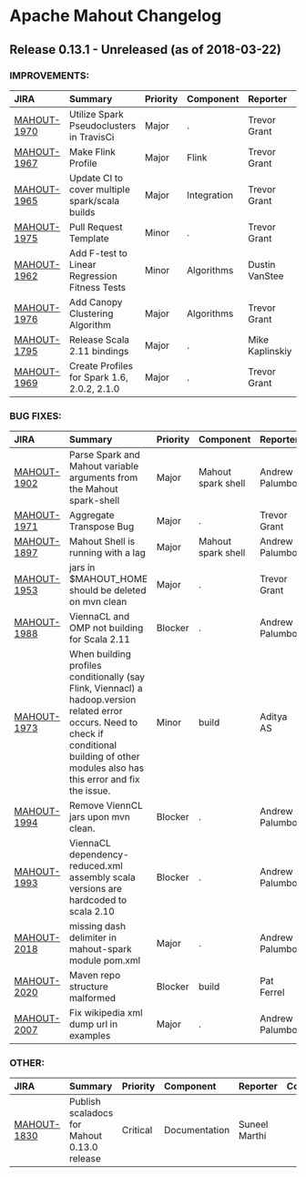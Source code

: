 
<!---
# Licensed to the Apache Software Foundation (ASF) under one
# or more contributor license agreements.  See the NOTICE file
# distributed with this work for additional information
# regarding copyright ownership.  The ASF licenses this file
# to you under the Apache License, Version 2.0 (the
# "License"); you may not use this file except in compliance
# with the License.  You may obtain a copy of the License at
#
#     http://www.apache.org/licenses/LICENSE-2.0
#
# Unless required by applicable law or agreed to in writing, software
# distributed under the License is distributed on an "AS IS" BASIS,
# WITHOUT WARRANTIES OR CONDITIONS OF ANY KIND, either express or implied.
# See the License for the specific language governing permissions and
# limitations under the License.
-->
# Apache Mahout Changelog

## Release 0.13.1 - Unreleased (as of 2018-03-22)



### IMPROVEMENTS:

| JIRA | Summary | Priority | Component | Reporter | Contributor |
|:---- |:---- | :--- |:---- |:---- |:---- |
| [MAHOUT-1970](https://issues.apache.org/jira/browse/MAHOUT-1970) | Utilize Spark Pseudoclusters in TravisCi |  Major | . | Trevor Grant | Trevor Grant |
| [MAHOUT-1967](https://issues.apache.org/jira/browse/MAHOUT-1967) | Make Flink Profile |  Major | Flink | Trevor Grant | Aditya AS |
| [MAHOUT-1965](https://issues.apache.org/jira/browse/MAHOUT-1965) | Update CI to cover multiple spark/scala builds |  Major | Integration | Trevor Grant | Trevor Grant |
| [MAHOUT-1975](https://issues.apache.org/jira/browse/MAHOUT-1975) | Pull Request Template |  Minor | . | Trevor Grant | Trevor Grant |
| [MAHOUT-1962](https://issues.apache.org/jira/browse/MAHOUT-1962) | Add F-test to Linear Regression  Fitness Tests |  Minor | Algorithms | Dustin VanStee |  |
| [MAHOUT-1976](https://issues.apache.org/jira/browse/MAHOUT-1976) | Add Canopy Clustering Algorithm |  Major | Algorithms | Trevor Grant | Trevor Grant |
| [MAHOUT-1795](https://issues.apache.org/jira/browse/MAHOUT-1795) | Release Scala 2.11 bindings |  Major | . | Mike Kaplinskiy |  |
| [MAHOUT-1969](https://issues.apache.org/jira/browse/MAHOUT-1969) | Create Profiles for Spark 1.6, 2.0.2, 2.1.0 |  Major | . | Trevor Grant | Trevor Grant |


### BUG FIXES:

| JIRA | Summary | Priority | Component | Reporter | Contributor |
|:---- |:---- | :--- |:---- |:---- |:---- |
| [MAHOUT-1902](https://issues.apache.org/jira/browse/MAHOUT-1902) | Parse Spark and Mahout variable arguments from the Mahout spark-shell |  Major | Mahout spark shell | Andrew Palumbo |  |
| [MAHOUT-1971](https://issues.apache.org/jira/browse/MAHOUT-1971) | Aggregate Transpose Bug |  Major | . | Trevor Grant | Trevor Grant |
| [MAHOUT-1897](https://issues.apache.org/jira/browse/MAHOUT-1897) | Mahout Shell is running with a lag |  Major | Mahout spark shell | Andrew Palumbo |  |
| [MAHOUT-1953](https://issues.apache.org/jira/browse/MAHOUT-1953) | jars in $MAHOUT\_HOME should be deleted on mvn clean |  Major | . | Trevor Grant |  |
| [MAHOUT-1988](https://issues.apache.org/jira/browse/MAHOUT-1988) | ViennaCL and OMP not building for Scala 2.11 |  Blocker | . | Andrew Palumbo | Trevor Grant |
| [MAHOUT-1973](https://issues.apache.org/jira/browse/MAHOUT-1973) | When building profiles conditionally (say Flink, Viennacl) a hadoop.version related error occurs. Need to check if conditional building of other modules also has this error and fix the issue. |  Minor | build | Aditya AS | Aditya AS |
| [MAHOUT-1994](https://issues.apache.org/jira/browse/MAHOUT-1994) | Remove ViennCL jars upon mvn clean. |  Blocker | . | Andrew Palumbo | Andrew Palumbo |
| [MAHOUT-1993](https://issues.apache.org/jira/browse/MAHOUT-1993) | ViennaCL dependency-reduced.xml assembly scala versions are hardcoded to scala 2.10 |  Blocker | . | Andrew Palumbo | Andrew Palumbo |
| [MAHOUT-2018](https://issues.apache.org/jira/browse/MAHOUT-2018) | missing dash delimiter in mahout-spark module pom.xml |  Major | . | Andrew Palumbo | Andrew Palumbo |
| [MAHOUT-2020](https://issues.apache.org/jira/browse/MAHOUT-2020) | Maven repo structure malformed |  Blocker | build | Pat Ferrel | Trevor Grant |
| [MAHOUT-2007](https://issues.apache.org/jira/browse/MAHOUT-2007) | Fix wikipedia xml dump url in examples |  Major | . | Andrew Palumbo | jack ai |


### OTHER:

| JIRA | Summary | Priority | Component | Reporter | Contributor |
|:---- |:---- | :--- |:---- |:---- |:---- |
| [MAHOUT-1830](https://issues.apache.org/jira/browse/MAHOUT-1830) | Publish scaladocs for Mahout 0.13.0 release |  Critical | Documentation | Suneel Marthi |  |


